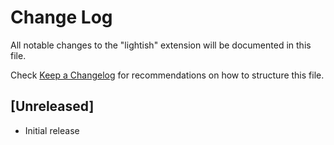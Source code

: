 # Change Log

All notable changes to the "lightish" extension will be documented in this file.

Check [Keep a Changelog](http://keepachangelog.com/) for recommendations on how to structure this file.

## [Unreleased]

- Initial release
